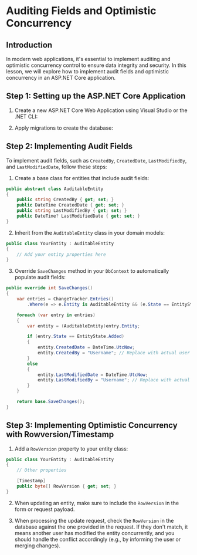 # Auditing Fields and Optimistic Concurrency

## Introduction

In modern web applications, it's essential to implement auditing and optimistic concurrency control to ensure data integrity and security. In this lesson, we will explore how to implement audit fields and optimistic concurrency in an ASP.NET Core application.

## Step 1: Setting up the ASP.NET Core Application

1. Create a new ASP.NET Core Web Application using Visual Studio or the .NET CLI:

2. Apply migrations to create the database:

## Step 2: Implementing Audit Fields

To implement audit fields, such as `CreatedBy`, `CreatedDate`, `LastModifiedBy`, and `LastModifiedDate`, follow these steps:

1. Create a base class for entities that include audit fields:

```csharp
public abstract class AuditableEntity
{
    public string CreatedBy { get; set; }
    public DateTime CreatedDate { get; set; }
    public string LastModifiedBy { get; set; }
    public DateTime? LastModifiedDate { get; set; }
}
```

2. Inherit from the `AuditableEntity` class in your domain models:

```csharp
public class YourEntity : AuditableEntity
{
    // Add your entity properties here
}
```

3. Override `SaveChanges` method in your `DbContext` to automatically populate audit fields:

```csharp
public override int SaveChanges()
{
    var entries = ChangeTracker.Entries()
        .Where(e => e.Entity is AuditableEntity && (e.State == EntityState.Added || e.State == EntityState.Modified));

    foreach (var entry in entries)
    {
        var entity = (AuditableEntity)entry.Entity;

        if (entry.State == EntityState.Added)
        {
            entity.CreatedDate = DateTime.UtcNow;
            entity.CreatedBy = "Username"; // Replace with actual user information
        }
        else
        {
            entity.LastModifiedDate = DateTime.UtcNow;
            entity.LastModifiedBy = "Username"; // Replace with actual user information
        }
    }

    return base.SaveChanges();
}
```

## Step 3: Implementing Optimistic Concurrency with Rowversion/Timestamp

1. Add a `RowVersion` property to your entity class:

```csharp
public class YourEntity : AuditableEntity
{
    // Other properties

    [Timestamp]
    public byte[] RowVersion { get; set; }
}
```

2. When updating an entity, make sure to include the `RowVersion` in the form or request payload.

3. When processing the update request, check the `RowVersion` in the database against the one provided in the request. If they don't match, it means another user has modified the entity concurrently, and you should handle the conflict accordingly (e.g., by informing the user or merging changes).